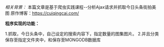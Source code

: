 *相关背景：*
  本篇文章是基于爬虫实践课程--分析Ajax请求并抓取今日头条街拍美图
  原作博客：https://cuiqingcai.com/

**程序实现的功能：**

1.抓取，今日头条中，自己设定的搜索内容下，指定数量的图集图片。
2.并且分类保存至指定文件夹中，和保存至MONGODB数据库

